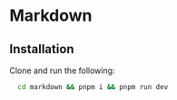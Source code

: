 # Markdown 

## Installation

Clone and run the following:

```bash
  cd markdown && pnpm i && pnpm run dev
```
